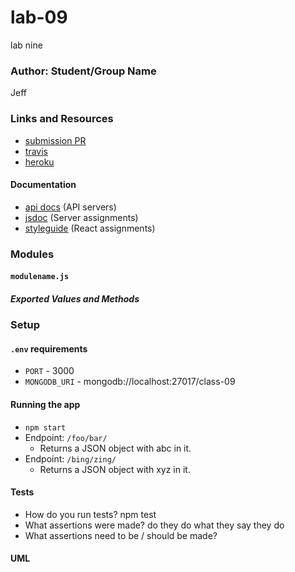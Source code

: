 # lab-09
lab nine

### Author: Student/Group Name
Jeff

### Links and Resources
* [submission PR](https://github.com/JeffLawrence1/lab-09/pull/1)
* [travis](https://www.travis-ci.com/jeff-401-js/lab-09)
* [heroku](https://protected-falls-82183.herokuapp.com/)


#### Documentation
* [api docs](http://xyz.com) (API servers)
* [jsdoc](http://xyz.com) (Server assignments)
* [styleguide](http://xyz.com) (React assignments)

### Modules

#### `modulename.js`

##### Exported Values and Methods


### Setup
#### `.env` requirements
* `PORT` - 3000
* `MONGODB_URI` - mongodb://localhost:27017/class-09

#### Running the app
* `npm start`
* Endpoint: `/foo/bar/`
  * Returns a JSON object with abc in it.
* Endpoint: `/bing/zing/`
  * Returns a JSON object with xyz in it.
  
#### Tests
* How do you run tests?
npm test
* What assertions were made?
do they do what they say they do
* What assertions need to be / should be made?

#### UML